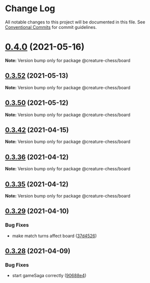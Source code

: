 # Change Log

All notable changes to this project will be documented in this file.
See [Conventional Commits](https://conventionalcommits.org) for commit guidelines.

# [0.4.0](https://github.com/Jameskmonger/creature-chess/compare/v0.3.56...v0.4.0) (2021-05-16)

**Note:** Version bump only for package @creature-chess/board





## [0.3.52](https://github.com/Jameskmonger/creature-chess/compare/v0.3.51...v0.3.52) (2021-05-13)

**Note:** Version bump only for package @creature-chess/board





## [0.3.50](https://github.com/Jameskmonger/creature-chess/compare/v0.3.48...v0.3.50) (2021-05-12)

**Note:** Version bump only for package @creature-chess/board





## [0.3.42](https://github.com/Jameskmonger/creature-chess/compare/v0.3.41...v0.3.42) (2021-04-15)

**Note:** Version bump only for package @creature-chess/board





## [0.3.36](https://github.com/Jameskmonger/creature-chess/compare/v0.3.34...v0.3.36) (2021-04-12)

**Note:** Version bump only for package @creature-chess/board





## [0.3.35](https://github.com/Jameskmonger/creature-chess/compare/v0.3.34...v0.3.35) (2021-04-12)

**Note:** Version bump only for package @creature-chess/board





## [0.3.29](https://github.com/Jameskmonger/creature-chess/compare/v0.3.28...v0.3.29) (2021-04-10)


### Bug Fixes

* make match turns affect board ([37d4526](https://github.com/Jameskmonger/creature-chess/commit/37d452641baccfd20133df2b9292cbc1dc11434a))





## [0.3.28](https://github.com/Jameskmonger/creature-chess/compare/v0.3.25...v0.3.28) (2021-04-09)


### Bug Fixes

* start gameSaga correctly ([90688e4](https://github.com/Jameskmonger/creature-chess/commit/90688e41e0682cdf6aafbfdb33f6c9f4fcee20c6))
